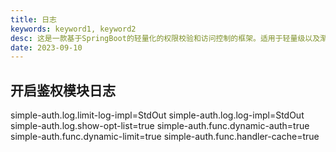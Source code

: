 ```yaml
---
title: 日志
keywords: keyword1, keyword2
desc: 这是一款基于SpringBoot的轻量化的权限校验和访问控制的框架。适用于轻量级以及渐进式的项目。
date: 2023-09-10
---
```


## 开启鉴权模块日志
simple-auth.log.limit-log-impl=StdOut
simple-auth.log.log-impl=StdOut
simple-auth.log.show-opt-list=true
simple-auth.func.dynamic-auth=true
simple-auth.func.dynamic-limit=true
simple-auth.func.handler-cache=true
